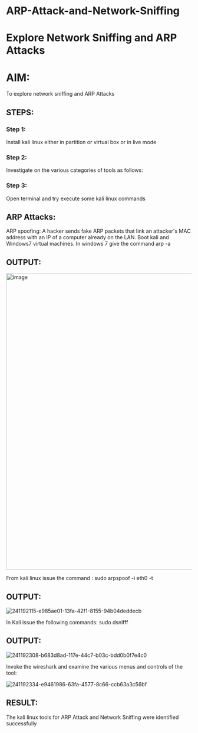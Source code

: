 # ARP-Attack-and-Network-Sniffing

# Explore Network Sniffing and ARP Attacks

# AIM:

To explore network sniffing and ARP Attacks

## STEPS:

### Step 1:

Install kali linux either in partition or virtual box or in live mode

### Step 2:

Investigate on the various categories of tools as follows:

### Step 3:


Open terminal and try execute some kali linux commands

## ARP Attacks:

ARP spoofing: A hacker sends fake ARP packets that link an attacker's MAC address with an IP of a computer already on the LAN.
Boot kali and Windows7 virtual machines.
In windows 7 give the command arp -a

## OUTPUT:

<img width="1088" height="803" alt="image" src="https://github.com/user-attachments/assets/ae321a5d-be31-42bf-9e2d-9c175f45cedf" />

From kali linux issue the command :
sudo arpspoof -i eth0 -t <target system> <gateway>


## OUTPUT:
![241192115-e985ae01-13fa-42f1-8155-94b04deddecb](https://github.com/pavankishore-AIDS/ARP-Attack-and-Network-Sniffing/assets/94154941/0bc59714-d2a5-459c-9e7d-517c82037ae1)


In Kali issue the following commands:
sudo dsnifff

## OUTPUT:

![241192308-b683d8ad-117e-44c7-b03c-bdd0b0f7e4c0](https://github.com/pavankishore-AIDS/ARP-Attack-and-Network-Sniffing/assets/94154941/d8000a29-e6c6-4ea3-ae36-9c66f9d139a6)



Invoke the wireshark and examine the various menus and controls of the tool:

![241192334-e9461986-63fa-4577-8c66-ccb63a3c56bf](https://github.com/pavankishore-AIDS/ARP-Attack-and-Network-Sniffing/assets/94154941/19ba4623-276d-43d9-8105-7395b509f9ae)


## RESULT:

The kali linux tools for ARP Attack and Network Sniffing were identified successfully
